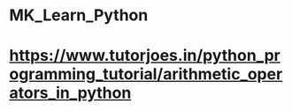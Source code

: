 # MK_Learn_Python
# https://www.tutorjoes.in/python_programming_tutorial/arithmetic_operators_in_python
